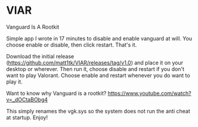 # VIAR
Vanguard Is A Rootkit

Simple app I wrote in 17 minutes to disable and enable vanguard at will. You choose enable or disable, then click restart. That's it. 

Download the initial release (https://github.com/matt1tk/VIAR/releases/tag/v1.0) and place it on your desktop or wherever. Then run it, choose disable and restart if you don't want to play Valorant. Choose enable and restart whenever you do want to play it. 

Want to know why Vanguard is a rootkit? https://www.youtube.com/watch?v=_dOCtaBObg4

This simply renames the vgk.sys so the system does not run the anti cheat at startup. Enjoy!
